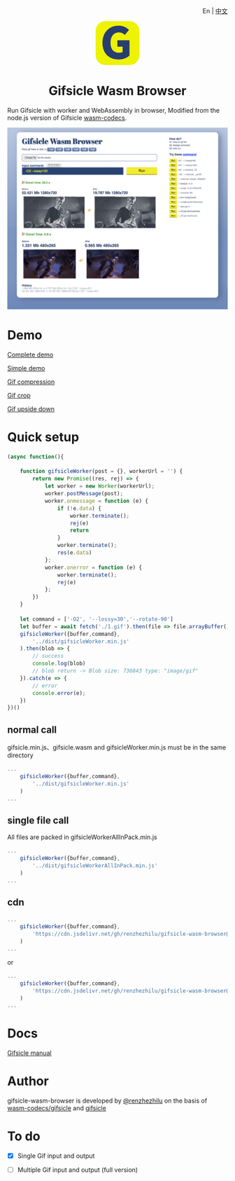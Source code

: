 <p  align="right">
    En |
    <a href="./README_CN.md">中文</a>
</p>
<p align="center">
    <img src="./demo/favicon.svg" width="100">
</p>
<h1 align="center">Gifsicle Wasm Browser</h1> 

Run Gifsicle with worker and WebAssembly in browser,
Modified from the node.js version of Gifsicle [wasm-codecs](https://github.com/cyrilwanner/wasm-codecs/tree/master/packages/gifsicle).

<img src="./demo/ui.jpg" >


# Demo
[Complete demo](https://renzhezhilu.github.io/gifsicle-wasm-browser/demo/) 

[Simple demo](https://renzhezhilu.github.io/gifsicle-wasm-browser/demo/simple.html)

[Gif compression](https://imagestool.com/gif-compress)

[Gif crop](https://imagestool.com/gif-crop)

[Gif upside down](https://imagestool.com/gif-reverse)


# Quick setup

```javascript
(async function(){
  
    function gifsicleWorker(post = {}, workerUrl = '') {
        return new Promise((res, rej) => {
            let worker = new Worker(workerUrl);
            worker.postMessage(post);
            worker.onmessage = function (e) {
                if (!e.data) {
                    worker.terminate();
                    rej(e)
                    return
                }
                worker.terminate();
                res(e.data)
            };
            worker.onerror = function (e) {
                worker.terminate();
                rej(e)
            };
        })
    }

    let command = ['-O2', '--lossy=30','--rotate-90']
    let buffer = await fetch('./1.gif').then(file => file.arrayBuffer())
    gifsicleWorker({buffer,command},
        '../dist/gifsicleWorker.min.js'
    ).then(blob => {
        // success
        console.log(blob)
        // blob return -> Blob size: 736843 type: "image/gif"
    }).catch(e => {
        // error
        console.error(e);
    })
})()
```
## normal call
gifsicle.min.js、gifsicle.wasm and gifsicleWorker.min.js must be in the same directory
```javascript
...
    gifsicleWorker({buffer,command},
        '../dist/gifsicleWorker.min.js'
    )
...
```

## single file call
All files are packed in gifsicleWorkerAllInPack.min.js
```javascript
...
    gifsicleWorker({buffer,command},
        '../dist/gifsicleWorkerAllInPack.min.js'
    )
...
```
## cdn
```javascript
...
    gifsicleWorker({buffer,command},
        'https://cdn.jsdelivr.net/gh/renzhezhilu/gifsicle-wasm-browser@master/dist/gifsicleWorker.min.js'
    )
...
```
or
```javascript
...
    gifsicleWorker({buffer,command},
        'https://cdn.jsdelivr.net/gh/renzhezhilu/gifsicle-wasm-browser@master/dist/gifsicleWorkerAllInPack.min.js'
    )
...
```
# Docs
[Gifsicle manual](https://www.lcdf.org/gifsicle/man.html)

# Author
gifsicle-wasm-browser is developed by [@renzhezhilu](https://github.com/renzhezhilu) on the basis of [wasm-codecs/gifsicle](https://github.com/cyrilwanner/wasm-codecs/tree/master/packages/gifsicle) and [gifsicle](https://github.com/kohler/gifsicle )


# To do
- [x] Single Gif input and output
- [ ] Multiple Gif input and output (full version)



